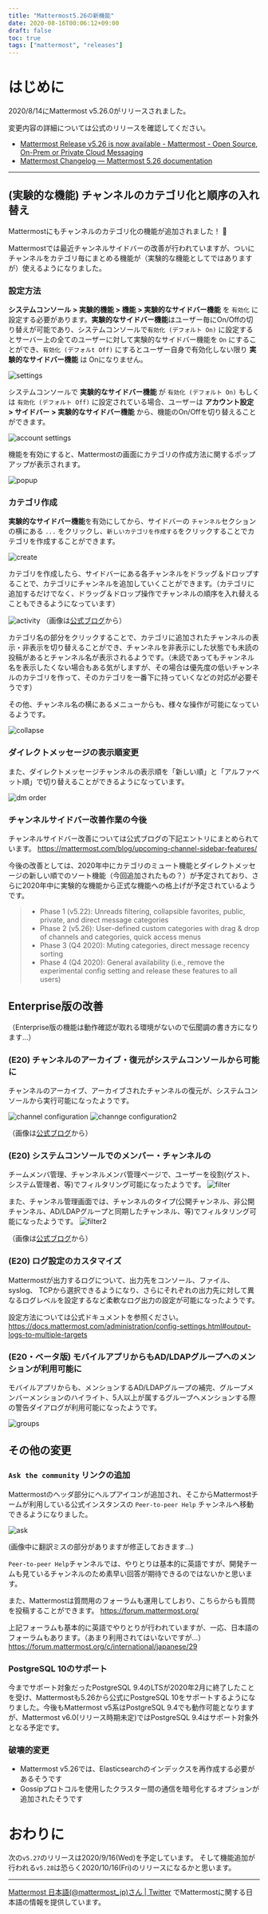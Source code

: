 ```yaml
---
title: "Mattermost5.26の新機能"
date: 2020-08-16T00:06:12+09:00
draft: false
toc: true
tags: ["mattermost", "releases"]
---
```


# はじめに

2020/8/14にMattermost v5.26.0がリリースされました。  

変更内容の詳細については公式のリリースを確認してください。

* [Mattermost Release v5\.26 is now available \- Mattermost \- Open Source, On\-Prem or Private Cloud Messaging](https://mattermost.com/blog/mattermost-release-v5-26/)
* [Mattermost Changelog — Mattermost 5\.26 documentation](https://docs.mattermost.com/administration/changelog.html#release-v5-26-feature-release)

---

## (実験的な機能) チャンネルのカテゴリ化と順序の入れ替え

Mattermostにもチャンネルのカテゴリ化の機能が追加されました！ 🎉

Mattermostでは最近チャンネルサイドバーの改善が行われていますが、ついにチャンネルをカテゴリ毎にまとめる機能が（実験的な機能としてではありますが）使えるようになりました。

### 設定方法

**システムコンソール > 実験的機能 > 機能 > 実験的なサイドバー機能** を `有効化` に設定する必要があります。**実験的なサイドバー機能**はユーザー毎にOn/Offの切り替えが可能であり、システムコンソールで`有効化 (デフォルト On)` に設定するとサーバー上の全てのユーザーに対して実験的なサイドバー機能を `On` にすることができ、`有効化 (デフォルt Off)` にするとユーザー自身で有効化しない限り **実験的なサイドバー機能** は Onになりません。

![settings](https://blog.kaakaa.dev/images/posts/mattermost/releases-5.26/category_settings.png)

システムコンソールで **実験的なサイドバー機能** が `有効化 (デフォルト On)` もしくは `有効化 (デフォルト Off)` に設定されている場合、ユーザーは **アカウント設定 > サイドバー > 実験的なサイドバー機能** から、機能のOn/Offを切り替えることができます。

![account settings](https://blog.kaakaa.dev/images/posts/mattermost/releases-5.26/category_account_settings.png)


機能を有効にすると、Mattermostの画面にカテゴリの作成方法に関するポップアップが表示されます。

![popup](https://blog.kaakaa.dev/images/posts/mattermost/releases-5.26/category_popup.png)

### カテゴリ作成

**実験的なサイドバー機能**を有効にしてから、サイドバーの `チャンネル`セクションの横にある `...` をクリックし、`新しいカテゴリを作成する`をクリックすることでカテゴリを作成することができます。

![create](https://blog.kaakaa.dev/images/posts/mattermost/releases-5.26/category_create.png)

カテゴリを作成したら、サイドバーにある各チャンネルをドラッグ＆ドロップすることで、カテゴリにチャンネルを追加していくことができます。（カテゴリに追加するだけでなく、ドラッグ＆ドロップ操作でチャンネルの順序を入れ替えることもできるようになっています）

![activity](https://blog.kaakaa.dev/images/posts/mattermost/releases-5.26/category_activity.gif)
（画像は[公式ブログ](https://mattermost.com/blog/mattermost-release-v5-26/#sidebar)から）


カテゴリ名の部分をクリックすることで、カテゴリに追加されたチャンネルの表示・非表示を切り替えることができ、チャンネルを非表示にした状態でも未読の投稿があるとチャンネル名が表示されるようです。（未読であってもチャンネル名を表示したくない場合もある気がしますが、その場合は優先度の低いチャンネルのカテゴリを作って、そのカテゴリを一番下に持っていくなどの対応が必要そうです）

その他、チャンネル名の横にあるメニューからも、様々な操作が可能になっているようです。

![collapse](https://blog.kaakaa.dev/images/posts/mattermost/releases-5.26/category_collapse.gif)


### ダイレクトメッセージの表示順変更

また、ダイレクトメッセージチャンネルの表示順を「新しい順」と「アルファベット順」で切り替えることができるようになっています。

![dm order](https://blog.kaakaa.dev/images/posts/mattermost/releases-5.26/dm_order.gif)

### チャンネルサイドバー改善作業の今後

チャンネルサイドバー改善については公式ブログの下記エントリにまとめられています。
https://mattermost.com/blog/upcoming-channel-sidebar-features/

今後の改善としては、2020年中にカテゴリのミュート機能とダイレクトメッセージの新しい順でのソート機能（今回追加されたもの？）が予定されており、さらに2020年中に実験的な機能から正式な機能への格上げが予定されているようです。

> * Phase 1 (v5.22): Unreads filtering, collapsible favorites, public, private, and direct message categories
> * Phase 2 (v5.26): User-defined custom categories with drag & drop of channels and categories, quick access menus
> * Phase 3 (Q4 2020): Muting categories, direct message recency sorting
> * Phase 4 (Q4 2020): General availability (i.e., remove the experimental config setting and release these features to all users) 



## Enterprise版の改善

（Enterprise版の機能は動作確認が取れる環境がないので伝聞調の書き方になります...）

### (E20) チャンネルのアーカイブ・復元がシステムコンソールから可能に

チャンネルのアーカイブ、アーカイブされたチャンネルの復元が、システムコンソールから実行可能になったようです。

![channel configuration](https://blog.kaakaa.dev/images/posts/mattermost/releases-5.26/channel-configuration.png)
![channge configuration2](https://blog.kaakaa.dev/images/posts/mattermost/releases-5.26/channel-configuration-2.png)

（画像は[公式ブログ](https://mattermost.com/blog/mattermost-release-v5-26/#archive)から）


### (E20) システムコンソールでのメンバー・チャンネルの

チームメンバ管理、チャンネルメンバ管理ページで、ユーザーを役割(ゲスト、システム管理者、等)でフィルタリング可能になったようです。
![filter](https://blog.kaakaa.dev/images/posts/mattermost/releases-5.26/filters.png)

また、チャンネル管理画面では、チャンネルのタイプ(公開チャンネル、非公開チャンネル、AD/LDAPグループと同期したチャンネル、等)でフィルタリング可能になったようです。
![filter2](https://blog.kaakaa.dev/images/posts/mattermost/releases-5.26/filters-2.png)

（画像は[公式ブログ](https://mattermost.com/blog/mattermost-release-v5-26/#filters)から）

### (E20) ログ設定のカスタマイズ

Mattermostが出力するログについて、出力先をコンソール、ファイル、syslog、 TCPから選択できるようになり、さらにそれぞれの出力先に対して異なるログレベルを設定するなど柔軟なログ出力の設定が可能になったようです。

設定方法については公式ドキュメントを参照ください。
https://docs.mattermost.com/administration/config-settings.html#output-logs-to-multiple-targets

### (E20・ベータ版) モバイルアプリからもAD/LDAPグループへのメンションが利用可能に

モバイルアプリからも、メンションするAD/LDAPグループの補完、グループメンバーメンションのハイライト、5人以上が属するグループへメンションする際の警告ダイアログが利用可能になったようです。

![groups](https://blog.kaakaa.dev/images/posts/mattermost/releases-5.26/auto-suggest-groups.png)


## その他の変更

### `Ask the community` リンクの追加
Mattermostのヘッダ部分にヘルプアイコンが追加され、そこからMattermostチームが利用している公式インスタンスの `Peer-to-peer Help` チャンネルへ移動できるようになりました。

![ask](https://blog.kaakaa.dev/images/posts/mattermost/releases-5.26/ask_community.png)

(画像中に翻訳ミスの部分がありますが修正しておきます...)

`Peer-to-peer Help`チャンネルでは、やりとりは基本的に英語ですが、開発チームも見ているチャンネルのため素早い回答が期待できるのではないかと思います。

また、Mattermostは質問用のフォーラムも運用してしおり、こちらからも質問を投稿することができます。
https://forum.mattermost.org/

上記フォーラムも基本的に英語でやりとりが行われていますが、一応、日本語のフォーラムもあります。（あまり利用されてはいないですが...）
https://forum.mattermost.org/c/international/japanese/29


### PostgreSQL 10のサポート
今までサポート対象だったPostgreSQL 9.4のLTSが2020年2月に終了したことを受け、Mattermostも5.26から公式にPostgreSQL 10をサポートするようになりました。今後もMattermost v5系はPostgreSQL 9.4でも動作可能となりますが、Mattermost v6.0(リリース時期未定)ではPostgreSQL 9.4はサポート対象外となる予定です。

### 破壊的変更
* Mattermost v5.26では、Elasticsearchのインデックスを再作成する必要があるそうです
* Gossipプロトコルを使用したクラスター間の通信を暗号化するオプションが追加されたそうです

# おわりに

次の`v5.27`のリリースは2020/9/16(Wed)を予定しています。
そして機能追加が行われる`v5.28`は恐らく2020/10/16(Fri)のリリースになるかと思います。

---

[Mattermost 日本語\(@mattermost\_jp\)さん \| Twitter](https://twitter.com/mattermost_jp?lang=ja) でMattermostに関する日本語の情報を提供しています。
